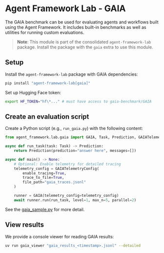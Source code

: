 # Agent Framework Lab - GAIA

The GAIA benchmark can be used for evaluating agents and workflows built using the Agent Framework.
It includes built-in benchmarks as well as utilities for running custom evaluations.

> **Note**: This module is part of the consolidated `agent-framework-lab` package. Install the package with the `gaia` extra to use this module.

## Setup

Install the `agent-framework-lab` package with GAIA dependencies:

```bash
pip install "agent-framework-lab[gaia]"
```

Set up Hugging Face token:

```bash
export HF_TOKEN="hf\*..." # must have access to gaia-benchmark/GAIA
```

## Create an evaluation script

Create a Python script (e.g., `run_gaia.py`) with the following content:

```python
from agent_framework.lab.gaia import GAIA, Task, Prediction, GAIATelemetryConfig

async def run_task(task: Task) -> Prediction:
    return Prediction(prediction="answer here", messages=[])

async def main() -> None:
    # Optional: Enable telemetry for detailed tracing
    telemetry_config = GAIATelemetryConfig(
        enable_tracing=True,
        trace_to_file=True,
        file_path="gaia_traces.jsonl"
    )

    runner = GAIA(telemetry_config=telemetry_config)
    await runner.run(run_task, level=1, max_n=5, parallel=2)
```

See the [gaia_sample.py](./samples/gaia_sample.py) for more detail.

## View results

We provide a console viewer for reading GAIA results:

```bash
uv run gaia_viewer "gaia_results_<timestamp>.jsonl" --detailed
```

